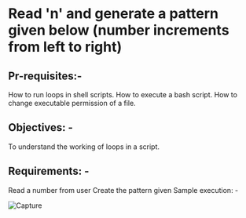 # Read 'n' and generate a pattern given below (number increments from left to right) #


## Pr-requisites:- ##

How to run loops in shell scripts.
How to execute a bash script.
How to change executable permission of a file.

## Objectives: - ##

 To understand the working of loops in a script.

## Requirements: - ##

Read a number from user
Create the pattern given
Sample execution: -
 
 ![Capture](https://user-images.githubusercontent.com/49518103/188064186-431787dc-0490-4b6f-8dee-0d379a8ac2f0.JPG)
